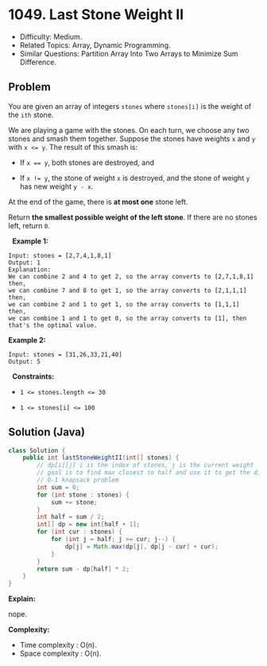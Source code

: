 # 1049. Last Stone Weight II

- Difficulty: Medium.
- Related Topics: Array, Dynamic Programming.
- Similar Questions: Partition Array Into Two Arrays to Minimize Sum Difference.

## Problem

You are given an array of integers ```stones``` where ```stones[i]``` is the weight of the ```ith``` stone.

We are playing a game with the stones. On each turn, we choose any two stones and smash them together. Suppose the stones have weights ```x``` and ```y``` with ```x <= y```. The result of this smash is:


	
- If ```x == y```, both stones are destroyed, and
	
- If ```x != y```, the stone of weight ```x``` is destroyed, and the stone of weight ```y``` has new weight ```y - x```.


At the end of the game, there is **at most one** stone left.

Return **the smallest possible weight of the left stone**. If there are no stones left, return ```0```.

 
**Example 1:**

```
Input: stones = [2,7,4,1,8,1]
Output: 1
Explanation:
We can combine 2 and 4 to get 2, so the array converts to [2,7,1,8,1] then,
we can combine 7 and 8 to get 1, so the array converts to [2,1,1,1] then,
we can combine 2 and 1 to get 1, so the array converts to [1,1,1] then,
we can combine 1 and 1 to get 0, so the array converts to [1], then that's the optimal value.
```

**Example 2:**

```
Input: stones = [31,26,33,21,40]
Output: 5
```

 
**Constraints:**


	
- ```1 <= stones.length <= 30```
	
- ```1 <= stones[i] <= 100```



## Solution (Java)

```java
class Solution {
    public int lastStoneWeightII(int[] stones) {
        // dp[i][j] i is the index of stones, j is the current weight
        // goal is to find max closest to half and use it to get the diff
        // 0-1 knapsack problem
        int sum = 0;
        for (int stone : stones) {
            sum += stone;
        }
        int half = sum / 2;
        int[] dp = new int[half + 1];
        for (int cur : stones) {
            for (int j = half; j >= cur; j--) {
                dp[j] = Math.max(dp[j], dp[j - cur] + cur);
            }
        }
        return sum - dp[half] * 2;
    }
}
```

**Explain:**

nope.

**Complexity:**

* Time complexity : O(n).
* Space complexity : O(n).
